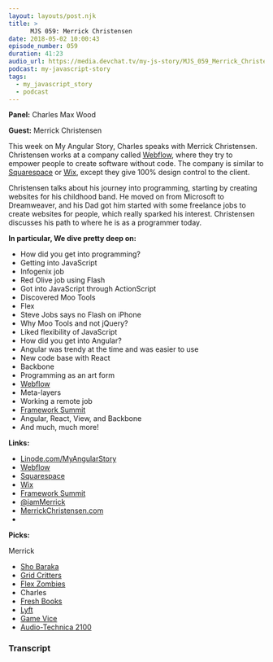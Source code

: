```yaml
---
layout: layouts/post.njk
title: >
      MJS 059: Merrick Christensen
date: 2018-05-02 10:00:43
episode_number: 059
duration: 41:23
audio_url: https://media.devchat.tv/my-js-story/MJS_059_Merrick_Christensen.mp3
podcast: my-javascript-story
tags: 
  - my_javascript_story
  - podcast
---
```


 **Panel:** Charles Max Wood

**Guest:** Merrick Christensen

This week on My Angular Story, Charles speaks with Merrick Christensen. Christensen works at a company called [Webflow](https://webflow.com/), where they try to empower people to create software without code. The company is similar to [Squarespace](https://www.squarespace.com/?channel=pbr&subchannel=go&campaign=branded-united-states-squarespace&subcampaign=(search-global-branded_squarespace_e)&source=us_brand&variation=229703139831&gclid=CjwKCAiA5OrTBRBlEiwAXXhT6HGLp3ZyXBxHELHdplsnSw25auTqIo) or [Wix](https://www.wix.com/), except they give 100% design control to the client.

Christensen talks about his journey into programming, starting by creating websites for his childhood band. He moved on from Microsoft to Dreamweaver, and his Dad got him started with some freelance jobs to create websites for people, which really sparked his interest. Christensen discusses his path to where he is as a programmer today.

**In particular, We dive pretty deep on:**

- How did you get into programming?
- Getting into JavaScript
- Infogenix job
- Red Olive job using Flash
- Got into JavaScript through ActionScript
- Discovered Moo Tools
- Flex
- Steve Jobs says no Flash on iPhone
- Why Moo Tools and not jQuery?
- Liked flexibility of JavaScript
- How did you get into Angular?
- Angular was trendy at the time and was easier to use
- New code base with React
- Backbone
- Programming as an art form
- [Webflow](https://webflow.com/)
- Meta-layers
- Working a remote job
- [Framework Summit](https://www.frameworksummit.com/)
- Angular, React, View, and Backbone
- And much, much more!

**Links:**

- [Linode.com/MyAngularStory](https://promo.linode.com/myangularstory/)
- [Webflow](https://webflow.com/)
- [Squarespace](https://www.squarespace.com/?channel=pbr&subchannel=go&campaign=branded-united-states-squarespace&subcampaign=(search-global-branded_squarespace_e)&source=us_brand&variation=229703139831&gclid=CjwKCAiA5OrTBRBlEiwAXXhT6HGLp3ZyXBxHELHdplsnSw25auTqIo)
- [Wix](https://www.wix.com/)
- [Framework Summit](https://www.frameworksummit.com/)
- [@iamMerrick](https://twitter.com/iammerrick?lang=en)
- [MerrickChristensen.com](http://merrickchristensen.com/)
- 

**Picks:**

Merrick

- [Sho Baraka](https://itunes.apple.com/us/artist/sho-baraka/260213661)
- [Grid Critters](https://gridcritters.com/p/gridcritters)
- [Flex Zombies](https://geddski.teachable.com/p/flexbox-zombies)
- Charles 
- [Fresh Books](https://www.freshbooks.com/invoice?ref=11731&utm_source=pbm&utm_medium=affiliate-program&utm_influencer=419364&utm_campaign=podcast-influencers)
- [Lyft](https://www.lyft.com/)
- [Game Vice](https://gamevice.com/)
- [Audio-Technica 2100](https://www.amazon.com/Audio-Technica-ATR2100-USB-Cardioid-Dynamic-Microphone/dp/B004QJOZS4)


### Transcript


